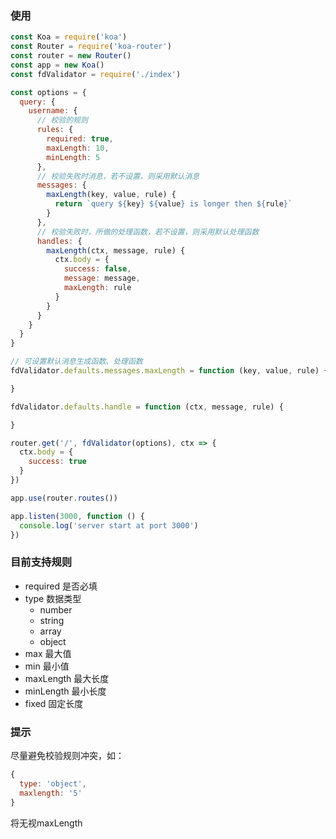 ### 使用
```javascript
const Koa = require('koa')
const Router = require('koa-router')
const router = new Router()
const app = new Koa()
const fdValidator = require('./index')

const options = {
  query: {
    username: {
      // 校验的规则
      rules: {
        required: true,
        maxLength: 10,
        minLength: 5
      },
      // 校验失败时消息，若不设置，则采用默认消息  
      messages: {
        maxLength(key, value, rule) {
          return `query ${key} ${value} is longer then ${rule}`
        }
      },
      // 校验失败时，所做的处理函数，若不设置，则采用默认处理函数
      handles: {
        maxLength(ctx, message, rule) {
          ctx.body = {
            success: false,
            message: message,
            maxLength: rule
          }
        }
      }
    }
  }
}

// 可设置默认消息生成函数、处理函数
fdValidator.defaults.messages.maxLength = function (key, value, rule) {

}

fdValidator.defaults.handle = function (ctx, message, rule) {

}

router.get('/', fdValidator(options), ctx => {
  ctx.body = {
    success: true
  }
})

app.use(router.routes())

app.listen(3000, function () {
  console.log('server start at port 3000')
})
```

### 目前支持规则
* required 是否必填
* type 数据类型
  * number
  * string
  * array
  * object
* max 最大值
* min 最小值
* maxLength 最大长度
* minLength 最小长度
* fixed 固定长度

### 提示
尽量避免校验规则冲突，如：
```javascript
{
  type: 'object',
  maxlength: '5'
}
```
将无视maxLength